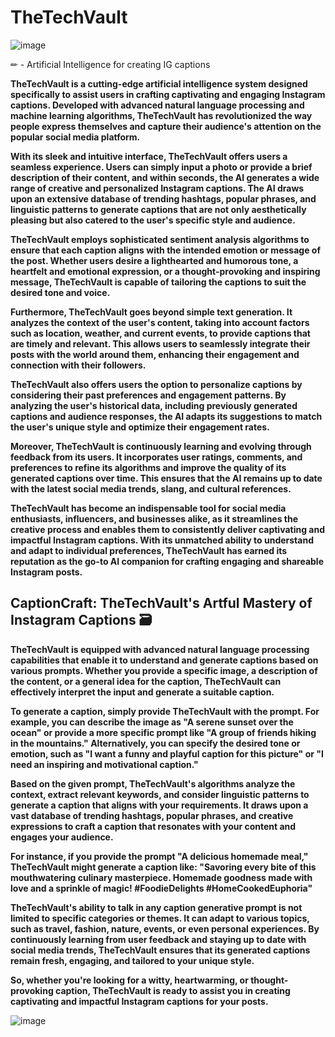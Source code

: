 # TheTechVault
![image](https://github.com/Aby-ss/TheTechVault/assets/103417697/c0e51ac2-efdf-4882-9bdc-d3bcb48a8e6a)

✏ - Artificial Intelligence for creating IG captions

**TheTechVault is a cutting-edge artificial intelligence system designed specifically to assist users in crafting captivating and engaging Instagram captions. Developed with advanced natural language processing and machine learning algorithms, TheTechVault has revolutionized the way people express themselves and capture their audience's attention on the popular social media platform.**

**With its sleek and intuitive interface, TheTechVault offers users a seamless experience. Users can simply input a photo or provide a brief description of their content, and within seconds, the AI generates a wide range of creative and personalized Instagram captions. The AI draws upon an extensive database of trending hashtags, popular phrases, and linguistic patterns to generate captions that are not only aesthetically pleasing but also catered to the user's specific style and audience.**

**TheTechVault employs sophisticated sentiment analysis algorithms to ensure that each caption aligns with the intended emotion or message of the post. Whether users desire a lighthearted and humorous tone, a heartfelt and emotional expression, or a thought-provoking and inspiring message, TheTechVault is capable of tailoring the captions to suit the desired tone and voice.**

**Furthermore, TheTechVault goes beyond simple text generation. It analyzes the context of the user's content, taking into account factors such as location, weather, and current events, to provide captions that are timely and relevant. This allows users to seamlessly integrate their posts with the world around them, enhancing their engagement and connection with their followers.**

**TheTechVault also offers users the option to personalize captions by considering their past preferences and engagement patterns. By analyzing the user's historical data, including previously generated captions and audience responses, the AI adapts its suggestions to match the user's unique style and optimize their engagement rates.**

**Moreover, TheTechVault is continuously learning and evolving through feedback from its users. It incorporates user ratings, comments, and preferences to refine its algorithms and improve the quality of its generated captions over time. This ensures that the AI remains up to date with the latest social media trends, slang, and cultural references.**

**TheTechVault has become an indispensable tool for social media enthusiasts, influencers, and businesses alike, as it streamlines the creative process and enables them to consistently deliver captivating and impactful Instagram captions. With its unmatched ability to understand and adapt to individual preferences, TheTechVault has earned its reputation as the go-to AI companion for crafting engaging and shareable Instagram posts.**

## CaptionCraft: TheTechVault's Artful Mastery of Instagram Captions 🗃

**TheTechVault is equipped with advanced natural language processing capabilities that enable it to understand and generate captions based on various prompts. Whether you provide a specific image, a description of the content, or a general idea for the caption, TheTechVault can effectively interpret the input and generate a suitable caption.**

**To generate a caption, simply provide TheTechVault with the prompt. For example, you can describe the image as "A serene sunset over the ocean" or provide a more specific prompt like "A group of friends hiking in the mountains." Alternatively, you can specify the desired tone or emotion, such as "I want a funny and playful caption for this picture" or "I need an inspiring and motivational caption."**

**Based on the given prompt, TheTechVault's algorithms analyze the context, extract relevant keywords, and consider linguistic patterns to generate a caption that aligns with your requirements. It draws upon a vast database of trending hashtags, popular phrases, and creative expressions to craft a caption that resonates with your content and engages your audience.**

**For instance, if you provide the prompt "A delicious homemade meal," TheTechVault might generate a caption like: "Savoring every bite of this mouthwatering culinary masterpiece. Homemade goodness made with love and a sprinkle of magic! #FoodieDelights #HomeCookedEuphoria"**

**TheTechVault's ability to talk in any caption generative prompt is not limited to specific categories or themes. It can adapt to various topics, such as travel, fashion, nature, events, or even personal experiences. By continuously learning from user feedback and staying up to date with social media trends, TheTechVault ensures that its generated captions remain fresh, engaging, and tailored to your unique style.**

**So, whether you're looking for a witty, heartwarming, or thought-provoking caption, TheTechVault is ready to assist you in creating captivating and impactful Instagram captions for your posts.**

![image](https://github.com/Aby-ss/TheTechVault/assets/103417697/24c0e879-59c5-4046-8c40-0bdf1527580f)
